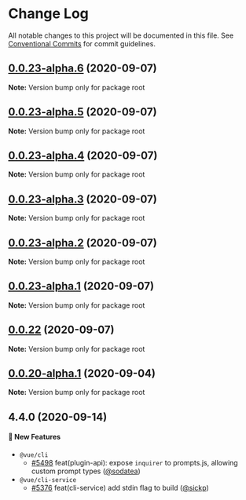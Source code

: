 # Change Log

All notable changes to this project will be documented in this file.
See [Conventional Commits](https://conventionalcommits.org) for commit guidelines.

## [0.0.23-alpha.6](https://github.com/qinzhiwei1993/lerna-repo-test/compare/v0.0.23-alpha.5...v0.0.23-alpha.6) (2020-09-07)

**Note:** Version bump only for package root





## [0.0.23-alpha.5](https://github.com/qinzhiwei1993/lerna-repo-test/compare/v0.0.23-alpha.4...v0.0.23-alpha.5) (2020-09-07)

**Note:** Version bump only for package root





## [0.0.23-alpha.4](https://github.com/qinzhiwei1993/lerna-repo-test/compare/v0.0.23-alpha.3...v0.0.23-alpha.4) (2020-09-07)

**Note:** Version bump only for package root





## [0.0.23-alpha.3](https://github.com/qinzhiwei1993/lerna-repo-test/compare/v0.0.23-alpha.2...v0.0.23-alpha.3) (2020-09-07)

**Note:** Version bump only for package root





## [0.0.23-alpha.2](https://github.com/qinzhiwei1993/lerna-repo-test/compare/v0.0.23-alpha.1...v0.0.23-alpha.2) (2020-09-07)

**Note:** Version bump only for package root





## [0.0.23-alpha.1](https://github.com/qinzhiwei1993/lerna-repo-test/compare/v0.0.23-alpha.0...v0.0.23-alpha.1) (2020-09-07)

**Note:** Version bump only for package root





## [0.0.22](https://github.com/qinzhiwei1993/lerna-repo-test/compare/v0.0.22-alpha.0...v0.0.22) (2020-09-07)

**Note:** Version bump only for package root





## [0.0.20-alpha.1](https://github.com/qinzhiwei1993/lerna-repo-test/compare/v0.0.20-alpha.0...v0.0.20-alpha.1) (2020-09-04)

**Note:** Version bump only for package root

## 4.4.0 (2020-09-14)

#### :rocket: New Features
* `@vue/cli`
  * [#5498](https://github.com/vuejs/vue-cli/pull/5498) feat(plugin-api): expose `inquirer` to prompts.js, allowing custom prompt types ([@sodatea](https://github.com/sodatea))
* `@vue/cli-service`
  * [#5376](https://github.com/vuejs/vue-cli/pull/5376) feat(cli-service) add stdin flag to build ([@sickp](https://github.com/sickp))
